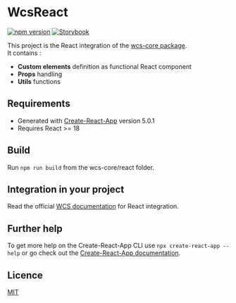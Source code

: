 # WcsReact

[![npm version](https://img.shields.io/npm/v/wcs-react?style=for-the-badge)](https://www.npmjs.com/package/wcs-react)
[![Storybook](https://img.shields.io/badge/React-222.svg?logo=react&style=for-the-badge&logoColor=61DAFB)](https://react.dev/)


This project is the React integration of the [wcs-core package](https://www.npmjs.com/package/wcs-core).  
It contains :
* **Custom elements** definition as functional React component
* **Props** handling
* **Utils** functions

## Requirements

- Generated with [Create-React-App](https://create-react-app.dev/) version 5.0.1
- Requires React >= 18

## Build

Run `npm run build` from the wcs-core/react folder.

## Integration in your project

Read the official [WCS documentation](https://wcs.dev.sncf/?path=/docs/documentation-integrations-framework-integrations--documentation#react-)
for React integration.

## Further help

To get more help on the Create-React-App CLI use `npx create-react-app --help` or go check out the [Create-React-App documentation](https://create-react-app.dev/docs/getting-started).

## Licence

[MIT](https://gitlab.com/SNCF/wcs/-/blob/master/LICENSE)
